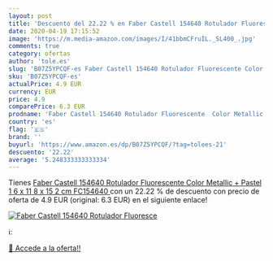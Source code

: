 ```yaml
---
layout: post
title: 'Descuento del 22.22 % en Faber Castell 154640 Rotulador Fluoresce'
date: 2020-04-19 17:15:52
image: 'https://m.media-amazon.com/images/I/41bbmCFruIL._SL400_.jpg'
comments: true
category: ofertas
author: 'tole.es'
slug: 'B07Z5YPCQF-es Faber Castell 154640 Rotulador Fluorescente Color Metallic...'
sku: 'B07Z5YPCQF-es'
actualPrice: 4.9 EUR
currency: EUR
price: 4.9
comparePrice: 6.3 EUR
prodname: 'Faber Castell 154640 Rotulador Fluorescente  Color Metallic + Pastel  1 6 x 11 8 x 15 2 cm  FC154640 '
country: 'es'
flag: '🇪🇸'
brand: ''
buyurl: 'https://www.amazon.es/dp/B07Z5YPCQF/?tag=tolees-21'
descuento: '22.22'
average: '5.248333333333334'
---
```


Tienes [Faber Castell 154640 Rotulador Fluorescente  Color Metallic + Pastel  1 6 x 11 8 x 15 2 cm  FC154640 ](https://www.amazon.es/dp/B07Z5YPCQF/?tag=tolees-21) con un 22.22 % de descuento con precio de oferta de 4.9 EUR (original: 6.3 EUR) en el siguiente enlace!

[![Faber Castell 154640 Rotulador Fluoresce](https://m.media-amazon.com/images/I/41bbmCFruIL._SL400_.jpg)](https://www.amazon.es/dp/B07Z5YPCQF/?tag=tolees-21)

ℹ️:


[🛒 Accede a la oferta!!](https://www.amazon.es/dp/B07Z5YPCQF/?tag=tolees-21)
